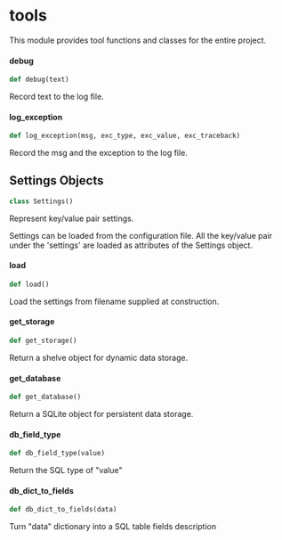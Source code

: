 <a id="tools"></a>

# tools

This module provides tool functions and classes for the entire project.

<a id="tools.debug"></a>

#### debug

```python
def debug(text)
```

Record text to the log file.

<a id="tools.log_exception"></a>

#### log\_exception

```python
def log_exception(msg, exc_type, exc_value, exc_traceback)
```

Record the msg and the exception to the log file.

<a id="tools.Settings"></a>

## Settings Objects

```python
class Settings()
```

Represent key/value pair settings.

Settings can be loaded from the configuration file. All the key/value pair
under the 'settings' are loaded as attributes of the Settings object.

<a id="tools.Settings.load"></a>

#### load

```python
def load()
```

Load the settings from filename supplied at construction.

<a id="tools.get_storage"></a>

#### get\_storage

```python
def get_storage()
```

Return a shelve object for dynamic data storage.

<a id="tools.get_database"></a>

#### get\_database

```python
def get_database()
```

Return a SQLite object for persistent data storage.

<a id="tools.db_field_type"></a>

#### db\_field\_type

```python
def db_field_type(value)
```

Return the SQL type of "value"

<a id="tools.db_dict_to_fields"></a>

#### db\_dict\_to\_fields

```python
def db_dict_to_fields(data)
```

Turn "data" dictionary into a SQL table fields description

